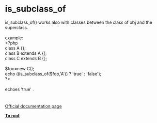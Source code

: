 # is_subclass_of




<div class="phpcode"><span class="html">
is_subclass_of() works also with classes between the class of obj and the superclass.<br><br>example:<br><span class="default">&lt;?php<br></span><span class="keyword">class </span><span class="default">A </span><span class="keyword">{};<br>class </span><span class="default">B </span><span class="keyword">extends </span><span class="default">A </span><span class="keyword">{};<br>class </span><span class="default">C </span><span class="keyword">extends </span><span class="default">B </span><span class="keyword">{};<br><br></span><span class="default">$foo</span><span class="keyword">=new </span><span class="default">C</span><span class="keyword">();<br>echo ((</span><span class="default">is_subclass_of</span><span class="keyword">(</span><span class="default">$foo</span><span class="keyword">,</span><span class="string">&apos;A&apos;</span><span class="keyword">)) ? </span><span class="string">&apos;true&apos; </span><span class="keyword">: </span><span class="string">&apos;false&apos;</span><span class="keyword">);<br></span><span class="default">?&gt;<br></span><br>echoes &apos;true&apos; .</span>
</div>
  

#

[Official documentation page](https://www.php.net/manual/en/function.is-subclass-of.php)

**[To root](/README.md)**
